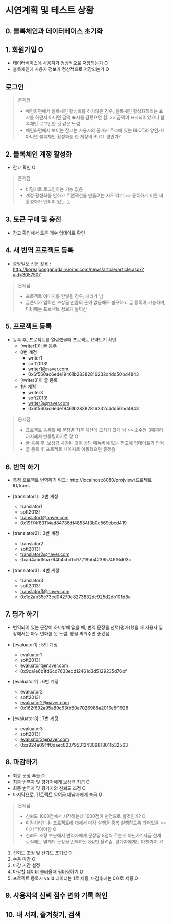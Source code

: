 # 시연계획 및 테스트 상황

## 0. 블록체인과 데이터베이스 초기화

## 1. 회원가입 O
- 데이터베이스에 사용자가 정상적으로 저장되는가 O
- 블록체인에 사용자 정보가 정상적으로 저장되는가 O

## 로그인

> 문제점
> - 메인화면에서 블록체인 활성화를 하지않은 경우, 블록체인 활성화하라는 표시를 하던지 아니면 금액 표시를 감췄으면 함. >> 금액이 표시되어있으니 블록체인 로그인한 것 같은 느낌
> - 메인화면에서 보이는 잔고는 사용자의 공개키 주소에 있는 BLOT의 양인가? 아니면 블록체인 활성화를 한 계정의 BLOT 양인가?

## 2. 블록체인 계정 활성화
- 잔고 확인 O

> 문제점
> - 비밀키로 로그인하는 기능 없음
> - 계정 활성화를 안하고 트랜잭션을 만들려는 시도 막기 >> 등록하기 버튼 비활성화가 안되어 있는 듯

## 3. 토큰 구매 및 충전
- 잔고 확인해서 토큰 개수 업데이트 확인

## 4. 새 번역 프로젝트 등록
- 중앙일보 신문 활용 : http://koreajoongangdaily.joins.com/news/article/article.aspx?aid=3057507

> 문제점
> - 프로젝트 이미지를 안넣을 경우, 에러가 남
> - 글쓴이가 입력한 보상금 만큼의 돈이 없음에도 불구하고 글 등록이 가능하며, 디비에는 프로젝트 정보가 들어감

## 5. 프로젝트 등록
- 등록 후, 프로젝트를 열람했을때 프로젝트 요약보기 확인
    - [writer1]이 글 등록
    - 0번 계정
        - writer1
        - soft2013!
        - writer1@naver.com
        - 0x6f560ac6ede19461b28382816232c4dd50bd4843
    - [writer3]이 글 등록
    - 1번 계정
        - writer3
        - soft2013!
        - writer3@naver.com
        - 0x6f560ac6ede19461b28382816232c4dd50bd4843

> 문제점
> - 프로젝트 등록할 때 문장별 지분 계산에 오차가 크게 남 >> 소수점 3째짜리까지해서 반올림하기로 함 O
> - 글 등록 후, 보상금 차감된 것이 상단 메뉴바에 있는 잔고에 업데이트가 안됨
> - 글 등록 후 프로젝트 페이지로 이동했으면 좋겠음        

## 6. 번역 하기
- 특정 프로젝트 번역하기 링크 : http://localhost:8080/projview/프로젝트ID/trans
- [translator1] : 2번 계정
    - translator1
    - soft2013!
    - translator1@naver.com
    - 0x19f74f83114ad84736df48534f3b0c569ebcd419

- [translator2] : 3번 계정
    - translator2
    - soft2013!
    - translator2@naver.com
    - 0xad4abd5ba764b4cbd1c97219bb42365749f6d03c

- [translator3] : 4번 계정
    - translator3
    - soft2013!
    - translator3@naver.com
    - 0x1c2ab35c73cd04279e8273832dc925d2db101d8e

## 7. 평가 하기
- 번역되어 있는 문장이 하나밖에 없을 때, 번역 문장을 선택(평가)했을 때 사용자 입장에서는 아무 변화를 못 느낌. 창을 띄워주면 좋겠음
- [evaluator1] : 5번 계정
    - evaluator1
    - soft2013!
    - evaluator1@naver.com
    - 0x9ca1e6b1fd6cd7633ecd12461d3d5129235d76bf

- [evaluator2] : 6번 계정
    - evaluator2
    - soft2013!
    - evaluator2@naver.com
    - 0x162f692a95a89c63fb50a7026988a2016e5f1928

- [evaluator3] : 7번 계정
    - evaluator3
    - soft2013!
    - evaluator3@naver.com
    - 0xa924e091ff0daec8237953124309818011b32563

## 8. 마감하기
- 최종 문장 추출 O
- 최종 번역자 및 평가자에게 보상금 지급 O
- 최종 번역자 및 평가자의 신뢰도 조정 O
- 마지막으로, 컨트랙트 잉여금 대납자에게 송금 O

> 문제점
> - 신뢰도 1000점에서 시작하는데 1000점이 만점으로 할것인가? O
> - 마감처리가 된 프로젝트에 대해서 마감 실행을 중복 실행하도록 되어있음 >> 이거 막아야함 O
> - 신뢰도 조정 부분에서 번역자에게 문장당 8점씩 주는게 아닌가? 지금 현재 로직에는 몇개의 문장을 번역하든 8점만 올려줌. 평가자에게도 마찬가지. O

1. 신뢰도 조정 및 신뢰도 초기값 O
2. 수동 마감 O
3. 마감 기간 설정
4. 마감할 데이터 불러올때 필터링하기 O
5. 프로젝트 등록시 valid 데이터는 1로 세팅, 마감후에는 0으로 세팅 O

## 9. 사용자의 신뢰 점수 변화 기록 확인

## 10. 내 서재, 즐겨찾기, 검색